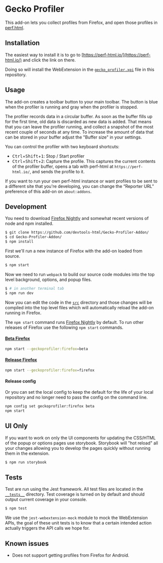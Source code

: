 # Gecko Profiler

This add-on lets you collect profiles from Firefox, and open those profiles in [perf.html](https://perf-html.io/).

## Installation

The easiest way to install it is to go to [https://perf-html.io/](https://perf-html.io/) and click the link on there.

Doing so will install the WebExtension in the [`gecko_profiler.xpi`](./gecko_profiler.xpi) file in this repository.

## Usage

The add-on creates a toolbar button to your main toolbar. The button is blue when the profiler is running and gray when the profiler is stopped.

The profiler records data in a circular buffer. As soon as the buffer fills up for the first time, old data is discarded as new data is added.
That means that you can leave the profiler running, and collect a snapshot of the most recent couple of seconds at any time.  To increase the amount of data that can be stored in your buffer adjust the "Buffer size" in your settings.

You can control the profiler with two keyboard shortcuts:

 - <kbd>Ctrl</kbd>+<kbd>Shift</kbd>+<kbd>1</kbd>: Stop / Start profiler
 - <kbd>Ctrl</kbd>+<kbd>Shift</kbd>+<kbd>2</kbd>: Capture the profile. This captures the current contents of the profiler buffer, opens a tab with perf-html at `https://perf-html.io/`, and sends the profile to it.

If you want to run your own perf-html instance or want profiles to be sent to a different site that you're developing, you can change the “Reporter URL” preference of this add-on on `about:addons`.

## Development

You need to download [Firefox Nightly](https://nightly.mozilla.org) and  somewhat recent versions of node and npm installed.

```bash
$ git clone https://github.com/devtools-html/Gecko-Profiler-Addon/
$ cd Gecko-Profiler-Addon/
$ npm install
```

First we'll run a new instance of Firefox with the add-on loaded from source.

```bash
$ npm start
```

Now we need to run `webpack` to build our source code modules into the top level background, options, and popup files.

```bash
$ # in another terminal tab
$ npm run dev
```

Now you can edit the code in the [`src`](./src) directory and those changes will be compiled into the top level files which will automatically reload the add-on running in Firefox.

The `npm start` command runs [Firefox Nightly](http://nightly.mozilla.org/) by default. To run other releases of Firefox use the following `npm start` commands.

#### [Beta Firefox](https://www.mozilla.org/en-US/firefox/channel/desktop/#beta)

```bash
npm start --geckoprofiler:firefox=beta
```

#### [Release Firefox](https://www.mozilla.org/firefox/)

```bash
npm start --geckoprofiler:firefox=firefox
```

#### Release config

Or you can set the local config to keep the default for the life of your local repository and no longer need to pass the config on the command line.

```bash
npm config set geckoprofiler:firefox beta
npm start
```

## UI Only

If you want to work on only the UI components for updating the CSS/HTML of the popup or options pages use storybook. Storybook will "hot reload" all your changes allowing you to develop the pages quickly without running them in the extension.

```bash
$ npm run storybook
```

## Tests

Test are run using the Jest framework.  All test files are located in the [`__tests__`](./__tests__) directory. Test coverage is turned on by default and should output current coverage in your console.

```bash
$ npm test
```

We use the `jest-webextension-mock` module to mock the WebExtension APIs, the goal of these unit tests is to know that a certain intended action actually triggers the API calls we hope for. 

## Known issues

 - Does not support getting profiles from Firefox for Android.
